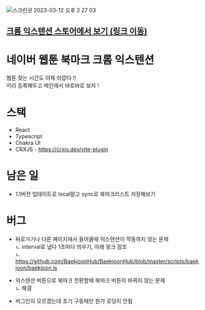 ![스크린샷 2023-03-12 오후 2 27 03](https://user-images.githubusercontent.com/49316060/224526217-d0375891-7860-4731-b5c9-a4e75357ed0a.png)

## [크롬 익스텐션 스토어에서 보기 (링크 이동)](https://chrome.google.com/webstore/detail/%EB%84%A4%EC%9D%B4%EB%B2%84-%EC%9B%B9%ED%88%B0-%EB%B6%81%EB%A7%88%ED%81%AC/cnfglfaobnkgkcnagfbaeilbpkcjcanh/related?hl=ko)

#

# 네이버 웹툰 북마크 크롬 익스텐션

웹툰 찾는 시간도 이제 아깝다 !! <br> 미리 등록해두고 메인에서 바로바로 보자 !

# 스택

-   React
-   Typescript
-   Chakra UI
-   CRXJS - https://crxjs.dev/vite-plugin

# 남은 일

-   1.1버전 업데이트로 local말고 sync로 북마크리스트 저장해보기

# 버그

-   뒤로가기나 다른 페이지에서 들어올때 익스텐션이 작동하지 않는 문제<br> ㄴ interval로 냅다 1초마다 띄우기, 아래 링크 참조<br> ㄴ https://github.com/BaekjoonHub/BaekjoonHub/blob/master/scripts/baekjoon/baekjoon.js <br>
-   익스텐션 버튼으로 북마크 전환할때 북마크 버튼이 바뀌지 않는 문제<br> ㄴ 해결

-   버그인지 모르겠는데 초기 구동때만 뭔가 로딩이 안됨
